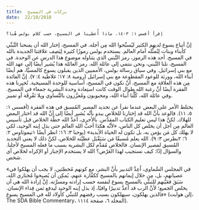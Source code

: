 ```yaml
---
title:  بركات في المسيح
date:  22/10/2018
---
```


`إقرأ أفسس ١: ٣-١٤. ماذا أُعطينا في المسيح، حسب كلام بولس هُنا؟`

إنَّ أتباع يسوع لديهم الكثير ليُسبِّحوا الله مِن أجله. في المسيح، إختار الله أن يمنحنا التَّبنِّي كأبناء وبنات لِنُمثِّله أمام العالم. يستخدم بولس رموزًا كثيرة لِيَصِف علاقتنا الجديدة بالله في المسيح. أحد هذه الرموز، رمز التَّبني الذي يتناوله موضوع هذا الدرس عن الوحدة. في المسيح، نلنا التَّبني، ونحن ننتمي إلى عائلة الله. رمز العائلة هذا يُشير أيضًا إلى عهد الله مع بني إسرائيل. وفي سياق رسالة بولس، الأمميين الذين يقبلون يسوع كالمسيَّا، هم أيضًا أبناء الله، وورثة للوعود المقطوعة مع بني إسرائيل (رومية ٨: ١٧؛ غلاطية ٤: ٧). إنَّ الفائدة مِن هذه العلاقة مع المسيح، أنْ نكون في المسيح، أساسية للوحدة المسيحية. تُخبِرنا هذه الفقرة أيضًا أنَّ رغبة الله طوال الوقت كانت استِعادة وحدة البشرية جمعاء في المسيح. وفي عائلة الله، كُلُّنا أبناء الله، ومحبوبون ومُعزَّزون بالتَّساوي وبِلا تَفْرِقَة أو تمييز.

يختلط الأمر على البعض عندما نقرأ عن تحديد المصير المُسبق في هذه الفقرة (أفسس ١: ٥، ١١). فالوعد بأنَّ الله قد إختارنا للخلاص يبدو بأنَّه يُشير أيضًا إلى أنَّ الله قد اختار البعض للهلاك. لكنَّ هذا ليس تعليم الكتاب المقدَّس. بالأحرى، أعدَّ الله خطَّة الخلاص قبل تأسيس العالم مِن أجل أن يخلص كل الناس، «لأنَّه هكذا أحبَّ الله العالم حتى بذل إبنه الوحيد، لكي لا يهلك كل مَن يؤمن به، بل تكون له الحياة الأبدية» (يوحنا ٣: ١٦؛ انظر أيضًا ١تيموثاوس ٢: ٦؛ ٢بطرس ٣: ٩). الله يعلم مُسبقًا مَن سَيَقْبَل عطيَّته للخلاص، لكنَّ ذلك لا يعني التحديد المُسبق لمصير الإنسان. فالخلاص مُقدَّم لكل البشرية بسبب ما فعله المسيح لأجلنا. والسؤال إذًا: كيف نستجيب لهذا العَرْض؟ الله لا يستخدم الإجبار أو الإكراه لخلاص أي شخص.

«في المجلس السَّماوي، اُعِدَّ التدبير بأنَّ البشر، مع كونهم مُخطئين، لا يجب أن يهلكوا في عصيانهم، بل، مِن خلال إيمانهم بالمسيح ككفَّارة عنهم، يُمكِن أن يُصبِحوا مُختاري الله، سَبَقَ فعَيَّنهم للتبنِّي بالمسيح يسوع لنفسه حسب إرادته ومسرَّته. إنَّ إرادة الله هي أن يخلص الجميع؛ لأنَّ الرب قد أعدَّ تدبيرًا وافيًا، إذ بذل إبنه الوحيد ليدفع ثمن فِداء الإنسان. فالذين يهلكون، سيهلكون بسبب رفضهم للتبنِّي كأولاد لله في المسيح يسوع» (إلن هوايت، The SDA Bible Commentary، المجلد ٦، صفحة ١١١٤).